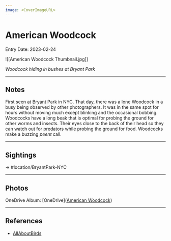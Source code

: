 ```yaml
---
image: <CoverImageURL>
---
```


# American Woodcock
Entry Date: 2023-02-24

![[American Woodcock Thumbnail.jpg]]

*Woodcock hiding in bushes at Bryant Park*

---------------------------------------------------------------
## Notes

First seen at Bryant Park in NYC. That day, there was a lone Woodcock in a busy being observed by other photographers. It was in the same spot for hours without moving much except blinking and the occasional bobbing. Woodcocks have a long beak that is optimal for probing the ground for other worms and insects. Their eyes close to the back of their head so they can watch out for predators while probing the ground for food. Woodcocks make a buzzing *peent* call.

---------------------------------------------------------------
## Sightings

-> #location/BryantPark-NYC 

---------------------------------------------------------------
## Photos
OneDrive Album: [OneDrive]([American Woodcock](https://1drv.ms/u/s!AvaIuMdCo_w-hMslK0GRFkfpC4JMUA?e=MqhagZ))

---------------------------------------------------------------
## References
- [AllAboutBirds](https://www.allaboutbirds.org/guide/American_Woodcock/overview)